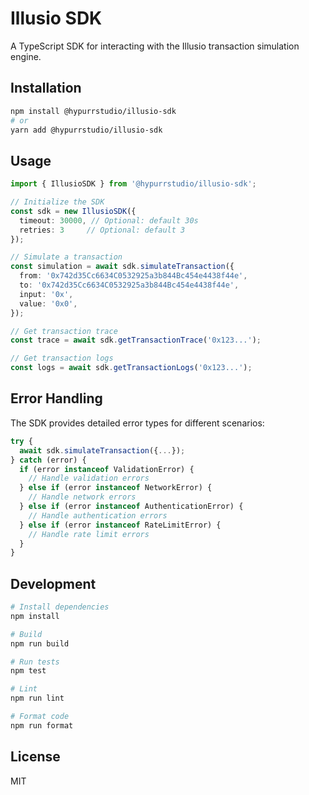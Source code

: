 # Illusio SDK

A TypeScript SDK for interacting with the Illusio transaction simulation engine.

## Installation

```bash
npm install @hypurrstudio/illusio-sdk
# or
yarn add @hypurrstudio/illusio-sdk
```

## Usage

```typescript
import { IllusioSDK } from '@hypurrstudio/illusio-sdk';

// Initialize the SDK
const sdk = new IllusioSDK({
  timeout: 30000, // Optional: default 30s
  retries: 3     // Optional: default 3
});

// Simulate a transaction
const simulation = await sdk.simulateTransaction({
  from: '0x742d35Cc6634C0532925a3b844Bc454e4438f44e',
  to: '0x742d35Cc6634C0532925a3b844Bc454e4438f44e',
  input: '0x',
  value: '0x0',
});

// Get transaction trace
const trace = await sdk.getTransactionTrace('0x123...');

// Get transaction logs
const logs = await sdk.getTransactionLogs('0x123...');
```

## Error Handling

The SDK provides detailed error types for different scenarios:

```typescript
try {
  await sdk.simulateTransaction({...});
} catch (error) {
  if (error instanceof ValidationError) {
    // Handle validation errors
  } else if (error instanceof NetworkError) {
    // Handle network errors
  } else if (error instanceof AuthenticationError) {
    // Handle authentication errors
  } else if (error instanceof RateLimitError) {
    // Handle rate limit errors
  }
}
```

## Development

```bash
# Install dependencies
npm install

# Build
npm run build

# Run tests
npm test

# Lint
npm run lint

# Format code
npm run format
```

## License

MIT
